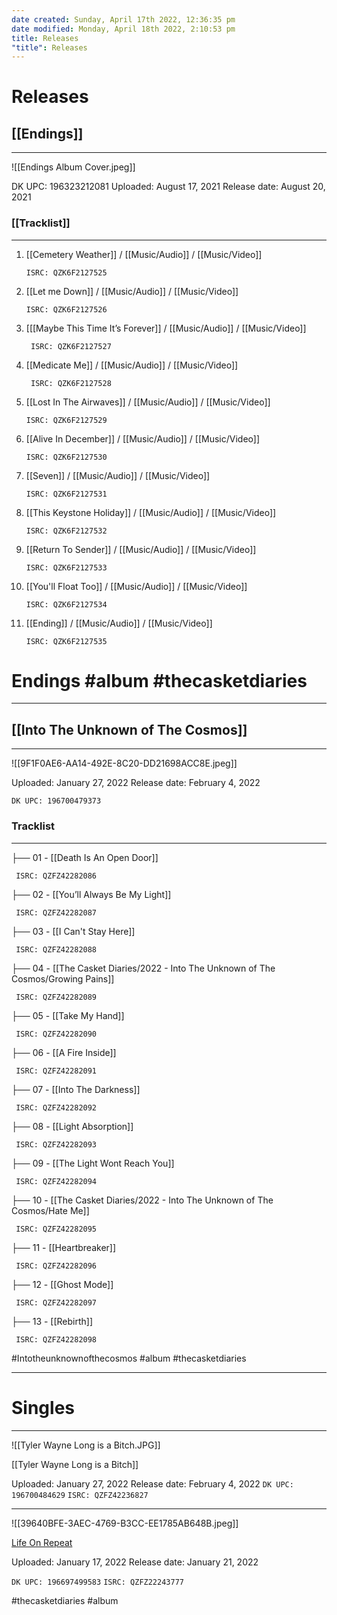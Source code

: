 ```yaml
---
date created: Sunday, April 17th 2022, 12:36:35 pm
date modified: Monday, April 18th 2022, 2:10:53 pm
title: Releases
"title": Releases
---
```

# Releases

## [[Endings]]

---



![[Endings Album Cover.jpeg]]

DK UPC: 196323212081
Uploaded: August 17, 2021
Release date: August 20, 2021

### [[Tracklist]]

---

 1. [[Cemetery Weather]] / [[Music/Audio]] / [[Music/Video]]
	```
	ISRC: QZK6F2127525
	```
 2. [[Let me Down]] / [[Music/Audio]] / [[Music/Video]]

        ISRC: QZK6F2127526
3. [[[Maybe This Time It’s Forever]] / [[Music/Audio]] / [[Music/Video]]
	```
	 ISRC: QZK6F2127527
	```
 4. [[Medicate Me]] / [[Music/Audio]] / [[Music/Video]]

         ISRC: QZK6F2127528
 5. [[Lost In The Airwaves]] / [[Music/Audio]] / [[Music/Video]]

	    ISRC: QZK6F2127529
 6. [[Alive In December]] / [[Music/Audio]] / [[Music/Video]]

        ISRC: QZK6F2127530
 8. [[Seven]] / [[Music/Audio]] / [[Music/Video]]
	```
	ISRC: QZK6F2127531
	```
 8. [[This Keystone Holiday]] / [[Music/Audio]] / [[Music/Video]]
	```
	ISRC: QZK6F2127532
	```
 9. [[Return To Sender]] / [[Music/Audio]] / [[Music/Video]]

        ISRC: QZK6F2127533
10. [[You'll Float Too]] / [[Music/Audio]] / [[Music/Video]]

        ISRC: QZK6F2127534
11. [[Ending]] / [[Music/Audio]] / [[Music/Video]]

	    ISRC: QZK6F2127535




# Endings #album #thecasketdiaries

---

## [[Into The Unknown of The Cosmos]]

---

![[9F1F0AE6-AA14-492E-8C20-DD21698ACC8E.jpeg]]


Uploaded: January 27, 2022
Release date: February 4, 2022

`DK UPC: 196700479373`

### Tracklist

---

├── 01 - [[Death Is An Open Door]]
```
 ISRC: QZFZ42282086
```
├── 02 - [[You’ll Always Be My Light]]
```
 ISRC: QZFZ42282087
```
├── 03 - [[I Can't Stay Here]]
```
 ISRC: QZFZ42282088
```
├── 04 - [[The Casket Diaries/2022 - Into The Unknown of The Cosmos/Growing Pains]]
```
 ISRC: QZFZ42282089
```
├── 05 - [[Take My Hand]]
```
 ISRC: QZFZ42282090
```
├── 06 - [[A Fire Inside]]
```
 ISRC: QZFZ42282091
```
├── 07 - [[Into The Darkness]]
```
 ISRC: QZFZ42282092
```
├── 08 - [[Light Absorption]]
```
 ISRC: QZFZ42282093
```
├── 09 - [[The Light Wont Reach You]]
```
 ISRC: QZFZ42282094
```
├── 10 - [[The Casket Diaries/2022 - Into The Unknown of The Cosmos/Hate Me]]
```
 ISRC: QZFZ42282095
```
├── 11 - [[Heartbreaker]]
```
 ISRC: QZFZ42282096
```
├── 12 - [[Ghost Mode]]
```
 ISRC: QZFZ42282097
```
├── 13 - [[Rebirth]]
```
 ISRC: QZFZ42282098
```


  \#Intotheunknownofthecosmos #album #thecasketdiaries


---

# Singles

---


![[Tyler Wayne Long is a Bitch.JPG]]

[[Tyler Wayne Long is a Bitch]]


Uploaded: January 27, 2022
Release date: February 4, 2022
`DK UPC: 196700484629`
`ISRC: QZFZ42236827`


---


![[39640BFE-3AEC-4769-B3CC-EE1785AB648B.jpeg]]

[Life On Repeat]()


Uploaded: January 17, 2022
Release date: January 21, 2022

`DK UPC: 196697499583`
`ISRC: QZFZ22243777`


#thecasketdiaries #album